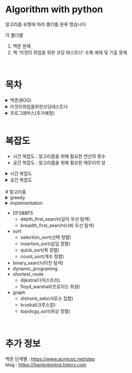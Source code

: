 # Algorithm with python

알고리즘 유형에 따라 폴더를 분류 했습니다

각 폴더별
1. 백준 문제
2. 책 '이것이 취업을 위한 코딩 테스트다' 수록 예제 및 기출 문제
<br>

# 목차
<details>
  <summary>백준(BOG)</summary>
  <div markdown="1">

  - 11-완전탐색(brute_force)
  - 12-정렬(sort)
  - 15-동적계획법1(dynamic_programing)
  - 16-그리디알고리즘(greedy)
  - 17-정수론&조합론
  - 21-이분탐색(binary_search)
  - 24-DFS&BFS
  - 33-동적계획법3
  - extra

  </div>
</details>

<details>
<summary>이것이취업을위한코딩테스트다</summary> <br>
<div>
  
<details>
<summary>part2-예제</summary>
<div markdown="1">

<details>
<summary>greedy</summary>
<div markdown="1">

현재 상황에서 지금 당장 좋은 것만 고르는 방법
  
그리디 알고리즘은 기준에 따라 좋은 것을 선택하는 알고리즘이므로, 
문제에서 '가장 큰 순서대로' 또는 '가장 작은 순서대로'와 같은 기준을 알게 모르게 제시한다.
>  위 예시같은 큰/작은 순서대로라는 기준은 정렬 알고리즘을 사용하면 만족시킬 수 있어, 정렬 알고리즘 문제와 자주 짝을 이루어 출제됨
  
</div>
</details>  
  
- 1-greedy
- 2-implementation
- 3-DFS&BFS
- 4-sort
- 5-binary_search
- 6-dynamic_programing
- 7-shortest_route
- 8-graph

</div>
</details>

<details>
<summary>part3-기출</summary>
<div markdown="1">

- 1-greedy
- 2-implementation
- 3-DFS&BFS
- 4-sort
- 5-binary_search
- 6-dynamic_programing
- 7-shortest_route
- 8-graph
- 9-2020_상반기_삼성전자

</div>
</details>
    
</div>
</details>

<details>
<summary>프로그래머스(추가예정)</summary>
<div markdown="1">

</div>
</details>
<br>

# 복잡도
- 시간 복잡도 : 알고리즘을 위해 필요한 연산의 횟수
- 공간 복잡도 : 알고리즘을 위해 필요한 메모리의 양

<details>
<summary>시간 복잡도</summary>
<div markdown="1">

제한시간이 1초일 때
|N 의 범위|권장 시간 복잡도|
|---|---|
|500|O(N³)|
|2,000|O(N²)|
|100,000|O(NlogN)|
|10,000,000|O(N)|
  
</div>
</details>

<details>
<summary>공간 복잡도</summary>
<div markdown="1">

일반적으로 코딩 테스트에서 제시되는 메모리 사용량을 128~512MB
- 데이터 개수가 1,000만 단위가 넘어가지 않도록 알고리즘을 설계해야한다.
> 만약 그 이상이라면, 알고리즘 설계가 잘못되었을 확률이 높다.

int 자료형 데이터의 개수에 따른 메모리 사용량
|데이터 개수|메모리 사용량|
|---|---|
|1,000|약 4KB|
|1,000,000|약 4MB|
|10,000,000|약 40MB|

Pypy3는 Pyhon3의 문법을 그대로 지원하면서, 대부분 실행속도가 더 빠르다.
즉, 같은 코드라도 Pypy3로 제출했을 때 실행속도를 더 줄일 수 있다.

만약, 반복문이 많이 필요한 알고리즘이고, 코딩테스트에서 환경에서 Pypy3를 지원한다면 이를 활용하자. 
> 삼성전자 공채의 경우 응시자가 python3로 제출한 경우 pypy3로 채점한다.
  
</div>
</details>

<br>
# 알고리즘 
<details>
<summary>greedy</summary>
<div markdown="1">

그리디 알고리즘은 '현재 상황에서 지금 당장 좋은 것만 고르는 방법'을 의미한다.

기준에 따라 좋은 것을 선택하는 알고리즘이므로, 문제에서 기준에 대한 힌트를 제시한다.
> '가장 큰 순서대로' or '가장 작은 순서대로'와 같은 크기와 순서에 대한 기준이 자주 제시되는데,
> '정렬 알고리즘'을 사용하면 해당 기준을 만족 시킬 수 있어
> '정렬 알고리즘'과 자주 짝을 이루어 출제 된다.
  
</div>
</details>
 
<details>
<summary>implementation</summary>
<div markdown="1">

- bruteforce(완전 탐색) : 모든 경우의 수를 주저 없이 다 계산하는 해결 방법
- simulation(시뮬레이션) : 문제에서 제시한 알고리즘을 한 단계씩 차례대로 직접 수행
  
</div>
</details>  
  
- DFS&BFS
  - depth_first_search(깊이 우선 탐색)
  - breadth_first_search(너비 우선 탐색)
- sort
  - selection_sort(선택 정렬)
  - insertion_sort(삽입 정렬)
  - quick_sort(퀵 정렬)
  - count_sort(계수 정렬)
- binary_search(이진 탐색)
- dynamic_programing
- shortest_route
  - dijkstra(다익스트라)
  - floyd_warshall(프로이드 워셜)
- graph
  - dishoint_sets(서로소 집합)
  - kruskal(크루스칼)
  - topology_sort(위상 정렬)
<br>

# 추가 정보
백준 단계별 :  https://www.acmicpc.net/step   
blog : https://hayleykimlog.tistory.com
